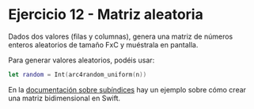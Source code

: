 # Ejercicio 12 - Matriz aleatoria

Dados dos valores (filas y columnas), genera una matriz de números enteros aleatorios de tamaño FxC y muéstrala en pantalla.

Para generar valores aleatorios, podéis usar:

```swift
let random = Int(arc4random_uniform(n))
```

En la [documentación sobre subíndices](https://developer.apple.com/library/content/documentation/Swift/Conceptual/Swift_Programming_Language/Subscripts.html#//apple_ref/doc/uid/TP40014097-CH16-ID308) hay un ejemplo sobre cómo crear una matriz bidimensional en Swift.
